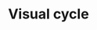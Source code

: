 ---
annotations:
- id: PW:0001005
  parent: classic metabolic pathway
  type: Pathway Ontology
  value: retinoid cycle metabolic pathway
- id: CL:0000604
  parent: native cell
  type: Cell Type Ontology
  value: retinal rod cell
- id: CL:0002586
  parent: animal cell
  type: Cell Type Ontology
  value: retinal pigment epithelial cell
- id: CL:0000718
  parent: native cell
  type: Cell Type Ontology
  value: compound eye cone cell
authors:
- Eweitz
- Egonw
citedin: ''
communities: []
description: The visual cycle, also known as the retinoid cycle metabolic pathway,
  regenerates vitamin A derived chromophore 11-cis retinal.  This enables visual phototransduction
  response to light.  Inspired by [https://rgd.mcw.edu/rgdweb/pathway/pathwayRecord.html?acc_id=PW:0001005](https://rgd.mcw.edu/rgdweb/pathway/pathwayRecord.html?acc_id=PW:0001005).
last-edited: 2025-04-12
ndex: null
organisms:
- Homo sapiens
redirect_from:
- /index.php/Pathway:WP5534
- /instance/WP5534
- /instance/WP5534_r138466
revision: r138466
schema-jsonld:
- '@context': https://schema.org/
  '@id': https://wikipathways.github.io/pathways/WP5534.html
  '@type': Dataset
  creator:
    '@type': Organization
    name: WikiPathways
  description: The visual cycle, also known as the retinoid cycle metabolic pathway,
    regenerates vitamin A derived chromophore 11-cis retinal.  This enables visual
    phototransduction response to light.  Inspired by [https://rgd.mcw.edu/rgdweb/pathway/pathwayRecord.html?acc_id=PW:0001005](https://rgd.mcw.edu/rgdweb/pathway/pathwayRecord.html?acc_id=PW:0001005).
  keywords:
  - 11-cis retinal
  - 11-cis retinol
  - ABCA4
  - ADP
  - ATP
  - All-trans retinal
  - All-trans retinol
  - LRAT
  - NAD+
  - NADH
  - NADP+
  - NADPH
  - OPN1LW
  - OPN1MW
  - OPN1SW
  - Phosphatidylcholine
  - RBP1
  - RBP3
  - RDH10
  - RDH11
  - RDH12
  - RDH5
  - RDH8
  - RHO
  - RLBP1
  - RPE65
  - Retinyl ester
  license: CC0
  name: Visual cycle
seo: CreativeWork
title: Visual cycle
wpid: WP5534
---
